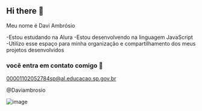 ## Hi there 👋

Meu nome é Davi Ambrósio

-Estou estudando na Alura
-Estou desenvolvendo na linguagem JavaScript
-Utilizo esse espaço para minha organização e compartilhamento dos meus projetos desenvolvidos

### você entra em contato comigo 📧

00001102052784sp@al.educacao.sp.gov.br

@Daviambrosio

![image](https://github.com/user-attachments/assets/63855f52-f778-4998-b2f9-1a1dd8f713ab)

